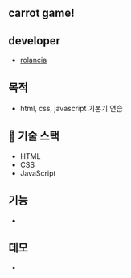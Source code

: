 ## carrot game!

## developer

- [rolancia](https://github.com/95rolancia)

## 목적

- html, css, javascript 기본기 연습

## 🏅 기술 스택

- HTML
- CSS
- JavaScript

## 기능

-

## 데모

-
